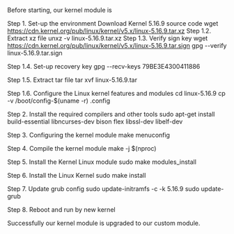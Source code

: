 
Before starting, our kernel module is

Step 1. Set-up the environment
Download Kernel 5.16.9 source code
wget https://cdn.kernel.org/pub/linux/kernel/v5.x/linux-5.16.9.tar.xz
Step 1.2. Extract xz file
unxz -v linux-5.16.9.tar.xz
Step 1.3. Verify sign key
wget https://cdn.kernel.org/pub/linux/kernel/v5.x/linux-5.16.9.tar.sign
gpg --verify linux-5.16.9.tar.sign

Step 1.4. Set-up recovery key
gpg --recv-keys 79BE3E4300411886

Step 1.5. Extract tar file
tar xvf linux-5.16.9.tar

Step 1.6. Configure the Linux kernel features and modules
cd linux-5.16.9
cp -v /boot/config-$(uname -r) .config

Step 2. Install the required compilers and other tools
sudo apt-get install build-essential libncurses-dev bison flex libssl-dev libelf-dev

Step 3. Configuring the kernel module
	make menuconfig


Step 4. Compile the kernel module
make -j $(nproc)
	
Step 5. Install the Kernel Linux module
sudo make modules_install


Step 6. Install the Linux Kernel
sudo make install


Step 7. Update grub config
sudo update-initramfs -c -k 5.16.9
sudo update-grub

Step 8. Reboot and run by new kernel

Successfully our kernel module is upgraded to our custom module.
